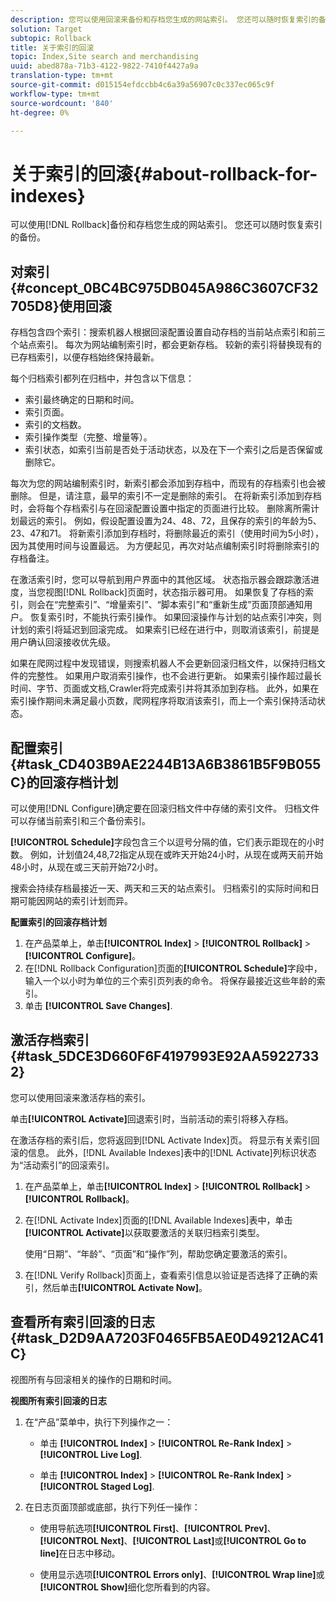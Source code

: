 ```yaml
---
description: 您可以使用回滚来备份和存档您生成的网站索引。 您还可以随时恢复索引的备份。
solution: Target
subtopic: Rollback
title: 关于索引的回滚
topic: Index,Site search and merchandising
uuid: abed878a-71b3-4122-9822-7410f4427a9a
translation-type: tm+mt
source-git-commit: d015154efdccbb4c6a39a56907c0c337ec065c9f
workflow-type: tm+mt
source-wordcount: '840'
ht-degree: 0%

---
```



# 关于索引的回滚{#about-rollback-for-indexes}

可以使用[!DNL Rollback]备份和存档您生成的网站索引。 您还可以随时恢复索引的备份。

## 对索引{#concept_0BC4BC975DB045A986C3607CF32705D8}使用回滚

存档包含四个索引：搜索机器人根据回滚配置设置自动存档的当前站点索引和前三个站点索引。 每次为网站编制索引时，都会更新存档。 较新的索引将替换现有的已存档索引，以便存档始终保持最新。

每个归档索引都列在归档中，并包含以下信息：

* 索引最终确定的日期和时间。
* 索引页面。
* 索引的文档数。
* 索引操作类型（完整、增量等）。
* 索引状态，如索引当前是否处于活动状态，以及在下一个索引之后是否保留或删除它。

每次为您的网站编制索引时，新索引都会添加到存档中，而现有的存档索引也会被删除。 但是，请注意，最早的索引不一定是删除的索引。 在将新索引添加到存档时，会将每个存档索引与在回滚配置设置中指定的页面进行比较。 删除离所需计划最远的索引。 例如，假设配置设置为24、48、72，且保存的索引的年龄为5、23、47和71。 将新索引添加到存档时，将删除最近的索引（使用时间为5小时），因为其使用时间与设置最远。 为方便起见，再次对站点编制索引时将删除索引的存档备注。

在激活索引时，您可以导航到用户界面中的其他区域。 状态指示器会跟踪激活进度，当您视图[!DNL Rollback]页面时，状态指示器可用。 如果恢复了存档的索引，则会在“完整索引”、“增量索引”、“脚本索引”和“重新生成”页面顶部通知用户。 恢复索引时，不能执行索引操作。 如果回滚操作与计划的站点索引冲突，则计划的索引将延迟到回滚完成。 如果索引已经在进行中，则取消该索引，前提是用户确认回滚接收优先级。

如果在爬网过程中发现错误，则搜索机器人不会更新回滚归档文件，以保持归档文件的完整性。 如果用户取消索引操作，也不会进行更新。 如果索引操作超过最长时间、字节、页面或文档,Crawler将完成索引并将其添加到存档。 此外，如果在索引操作期间未满足最小页数，爬网程序将取消该索引，而上一个索引保持活动状态。

## 配置索引{#task_CD403B9AE2244B13A6B3861B5F9B055C}的回滚存档计划

可以使用[!DNL Configure]确定要在回滚归档文件中存储的索引文件。 归档文件可以存储当前索引和三个备份索引。

**[!UICONTROL Schedule]**&#x200B;字段包含三个以逗号分隔的值，它们表示距现在的小时数。 例如，计划值24,48,72指定从现在或昨天开始24小时，从现在或两天前开始48小时，从现在或三天前开始72小时。

搜索会持续存档最接近一天、两天和三天的站点索引。 归档索引的实际时间和日期可能因网站的索引计划而异。

**配置索引的回滚存档计划**

1. 在产品菜单上，单击&#x200B;**[!UICONTROL Index]** > **[!UICONTROL Rollback]** > **[!UICONTROL Configure]**。
1. 在[!DNL Rollback Configuration]页面的&#x200B;**[!UICONTROL Schedule]**&#x200B;字段中，输入一个以小时为单位的三个索引页列表的命令。 将保存最接近这些年龄的索引。
1. 单击 **[!UICONTROL Save Changes]**.

## 激活存档索引{#task_5DCE3D660F6F4197993E92AA59227332}

您可以使用回滚来激活存档的索引。

单击&#x200B;**[!UICONTROL Activate]**&#x200B;回退索引时，当前活动的索引将移入存档。

在激活存档的索引后，您将返回到[!DNL Activate Index]页。 将显示有关索引回滚的信息。 此外，[!DNL Available Indexes]表中的[!DNL Activate]列标识状态为“活动索引”的回滚索引。

1. 在产品菜单上，单击&#x200B;**[!UICONTROL Index]** > **[!UICONTROL Rollback]** > **[!UICONTROL Rollback]**。
1. 在[!DNL Activate Index]页面的[!DNL Available Indexes]表中，单击&#x200B;**[!UICONTROL Activate]**&#x200B;以获取要激活的关联归档索引类型。

   使用“日期”、“年龄”、“页面”和“操作”列，帮助您确定要激活的索引。
1. 在[!DNL Verify Rollback]页面上，查看索引信息以验证是否选择了正确的索引，然后单击&#x200B;**[!UICONTROL Activate Now]**。

## 查看所有索引回滚的日志{#task_D2D9AA7203F0465FB5AE0D49212AC41C}

视图所有与回滚相关的操作的日期和时间。

**视图所有索引回滚的日志**

1. 在“产品”菜单中，执行下列操作之一：

   * 单击 **[!UICONTROL Index]** > **[!UICONTROL Re-Rank Index]** > **[!UICONTROL Live Log]**.

   * 单击 **[!UICONTROL Index]** > **[!UICONTROL Re-Rank Index]** > **[!UICONTROL Staged Log]**.

1. 在日志页面顶部或底部，执行下列任一操作：

   * 使用导航选项&#x200B;**[!UICONTROL First]**、**[!UICONTROL Prev]**、**[!UICONTROL Next]**、**[!UICONTROL Last]**&#x200B;或&#x200B;**[!UICONTROL Go to line]**&#x200B;在日志中移动。

   * 使用显示选项&#x200B;**[!UICONTROL Errors only]**、**[!UICONTROL Wrap line]**&#x200B;或&#x200B;**[!UICONTROL Show]**&#x200B;细化您所看到的内容。

